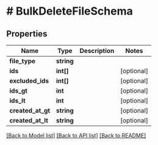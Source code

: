 # # BulkDeleteFileSchema

## Properties

Name | Type | Description | Notes
------------ | ------------- | ------------- | -------------
**file_type** | **string** |  |
**ids** | **int[]** |  | [optional]
**excluded_ids** | **int[]** |  | [optional]
**ids_gt** | **int** |  | [optional]
**ids_lt** | **int** |  | [optional]
**created_at_gt** | **string** |  | [optional]
**created_at_lt** | **string** |  | [optional]

[[Back to Model list]](../../README.md#models) [[Back to API list]](../../README.md#endpoints) [[Back to README]](../../README.md)
